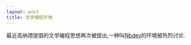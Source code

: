 ```yaml
---
layout: post
title: 文学编程环境
---
```

最近高纳德提倡的文学编程思想再次被提出,一种叫[Nbdev](https://news.ycombinator.com/item?id=25162803)的环境被热烈讨论.
